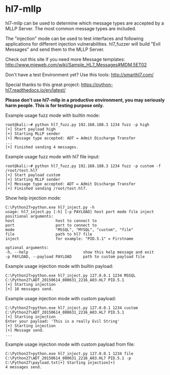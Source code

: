 # hl7-mllp

hl7-mllp can be used to determine which message types are accepted by a MLLP Server. The most common message types are included.

The "injection" mode can be used to test interfaces and following applications for different injection vulnerabilities.
hl7_fuzzer will build "Evil Messages" and send them to the MLLP Server.

Check out this site if you need more Message templates:
http://www.mieweb.com/wiki/Sample_HL7_Messages#MDM.5ET02

Don't have a test Environment yet? Use this tools:
http://smarthl7.com/

Special thanks to this great project:
https://python-hl7.readthedocs.io/en/latest/

**Please don't use hl7-mllp in a productive environment, you may seriously harm people. This is for testing purpose only.**

Example usage fuzz mode with builtin mode:
```
root@kali:~# python hl7_fuzz.py 192.168.188.3 1234 fuzz -p high
[+] Start payload high
[+] Starting MLLP sender
[+] Message type accepted: ADT = Admit Discharge Transfer
...
[+] Finished sending 4 messages.
```


Example usage fuzz mode with hl7 file input:
```
root@kali:~# python hl7_fuzz.py 192.168.188.3 1234 fuzz -p custom -f /root/test.hl7
[+] Start payload custom
[+] Starting MLLP sender
[+] Message type accepted: ADT = Admit Discharge Transfer
[+] Finished sending /root/test.hl7.
```

Show help injection mode:
```
C:\Python27>python.exe hl7_inject.py -h
usage: hl7_inject.py [-h] [-p PAYLOAD] host port mode file inject
positional arguments: 
host                  host to connect to  
port                  port to connect to  
mode                  "MSSQL", "MYSQL", "custom", "file" 
file                  path to hl7 file 
inject                for example: "PID.5.1" = Firstname

optional arguments:  
-h, --help                        show this help message and exit  
-p PAYLOAD, --payload PAYLOAD     path to custom payload file
```

Example usage injection mode with builtin payload:
```
C:\Python27>python.exe hl7_inject.py 127.0.0.1 1234 MSSQL C:\Python27\ADT_20150614_080631_2216_A03.HL7 PID.5.1
[+] Starting injection
[+] 16 messages send.
```

Example usage injection mode with custom payload:
```
C:\Python27>python.exe hl7_inject.py 127.0.0.1 1234 custom C:\Python27\ADT_20150614_080631_2216_A03.HL7 PID.5.1
[+] Starting injection
Enter your payload: 'This is a really Evil String'
[+] Starting injection
[+] Message send.
...
```

Example usage injection mode with custom payload from file:
```
C:\Python27>python.exe hl7_inject.py 127.0.0.1 1234 file C:\Python27\ADT_20150614_080631_2216_A03.HL7 PID.5.1 -p C:\Python27\payload.txt[+] Starting injection[+] 
4 messages send.
```

